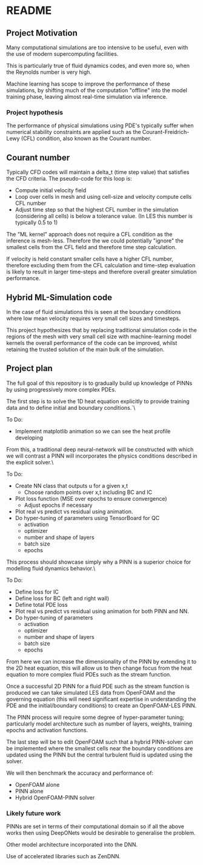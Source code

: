 # README

## Project Motivation
Many computational simulations are too intensive to be useful, even with the use of modern supercomputing facilities. 

This is particularly true of fluid dynamics codes, and even more so, when the Reynolds number is very high.

Machine learning has scope to improve the performance of these simulations, by shifting much of the computation "offline" into the model training phase, leaving almost real-time simulation via inference.

### Project hypothesis
The performance of physical simulations using PDE's typically suffer when numerical stability constraints are applied such as the Courant-Freidrich-Lewy (CFL) condition, also known as the Courant number. 

## Courant number
Typically CFD codes will maintain a delta_t (time step value) that satisfies the CFD criteria.
The pseudo-code for this loop is:
- Compute initial velocity field
- Loop over cells in mesh and using cell-size and velocity compute cells CFL number
- Adjust time step so that the highest CFL number in the simulation (considering all cells) is below a tolerance value. (In LES this number is typically 0.5 to 1)

The "ML kernel" approach does not require a CFL condition as the inference is mesh-less.
Therefore the we could potentially "ignore" the smallest cells from the CFL field and therefore time step calculation.

If velocity is held constant smaller cells have a higher CFL number, therefore excluding them from the CFL calculation and time-step evaluation is likely to result in larger time-steps and therefore overall greater simulation performance.
  
## Hybrid ML-Simulation code
In the case of fluid simulations this is seen at the boundary conditions where low mean velocity requires very small cell sizes and timesteps.

This project hypothesizes that by replacing traditional simulation code in the regions of the mesh with very small cell size with machine-learning model kernels the overall performance of the code can be improved, whilst retaining the trusted solution of the main bulk of the simulation.

## Project plan

The full goal of this repository is to gradually build up knowledge of PINNs by using progressively more complex PDEs.

The first step is to solve the 1D heat equation explicitly to provide training data and to define initial and boundary conditions.`\

To Do:
- Implement matplotlib animation so we can see the heat profile developing

From this, a traditional deep neural-network will be constructed with which we will contrast a PINN will incorporates the physics conditions described in the explicit solver.\

To Do:
- Create NN class that outputs u for a given x,t
  - Choose random points over x,t including BC and IC
- Plot loss function (MSE over epochs to ensure convergence)
  - Adjust epochs if necessary
- Plot real vs predict vs residual using animation.
- Do hyper-tuning of parameters using TensorBoard for QC
  - activation
  - optimizer
  - number and shape of layers
  - batch size
  - epochs

This process should showcase simply why a PINN is a superior choice for modelling fluid dynamics behavior.\

To Do:
- Define loss for IC
- Define loss for BC (left and right wall)
- Define total PDE loss
- Plot real vs predict vs residual using animation for both PINN and NN.
- Do hyper-tuning of parameters 
  - activation
  - optimizer
  - number and shape of layers
  - batch size
  - epochs 

From here we can increase the dimensionality of the PINN by extending it to the 2D heat equation, this will allow us to then change focus from the heat equation to more complex fluid PDEs such as the stream function.

Once a successful 2D PINN for a fluid PDE such as the stream function is produced we can take simulated LES data from OpenFOAM and the governing equation (this will need significant expertise in understanding the PDE and the initial/boundary conditions) to create an OpenFOAM-LES PINN.

The PINN process will require some degree of hyper-parameter tuning; particularly model architecture such as number of layers, weights, training epochs and activation functions.

The last step will be to edit OpenFOAM such that a hybrid PINN-solver can be implemented where the smallest cells near the boundary conditions are updated using the PINN but the central turbulent fluid is updated using the solver.

We will then benchmark the accuracy and performance of:

- OpenFOAM alone
- PINN alone
- Hybrid OpenFOAM-PINN solver

### Likely future work
PINNs are set in terms of their computational domain so if all the above works then using DeepONets would be desirable to generalise the problem.

Other model architecture incorporated into the DNN.

Use of accelerated libraries such as ZenDNN.